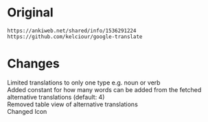 # Original
`https://ankiweb.net/shared/info/1536291224` \
`https://github.com/kelciour/google-translate`


# Changes
Limited translations to only one type e.g. noun or verb \
Added constant for how many words can be added from the fetched alternative translations (default: 4) \
Removed table view of alternative translations \
Changed Icon